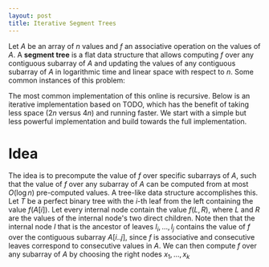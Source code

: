 ```yaml
---
layout: post
title: Iterative Segment Trees
---
```


Let $A$ be an array of $n$ values and $f$ an associative operation on the values of $A$. A **segment tree** is a flat data structure that allows computing $f$ over any contiguous subarray of $A$ and updating the values of any contiguous subarray of $A$ in logarithmic time and linear space with respect to $n$. Some common instances of this problem:

The most common implementation of this online is recursive. Below is an iterative implementation based on TODO, which has the benefit of taking less space ($2n$ versus $4n$) and running faster. We start with a simple but less powerful implementation and build towards the full implementation.

# Idea

The idea is to precompute the value of $f$ over specific subarrays of $A$, such that the value of $f$ over any subarray of $A$ can be computed from at most $O(\log n)$ pre-computed values. A tree-like data structure accomplishes this. Let $T$ be a perfect binary tree with the $i$-th leaf from the left containing the value $f(A[i])$. Let every internal node contain the value $f(L, R)$, where $L$ and $R$ are the values of the internal node's two direct children. Note then that the internal node $I$ that is the ancestor of leaves $l_i, \dots, l_j$ contains the value of $f$ over the contiguous subarray $A[i..j]$, since $f$ is associative and consecutive leaves correspond to consecutive values in $A$. We can then compute $f$ over any subarray of $A$ by choosing the right nodes $x_1, \dots, x_k$ 

